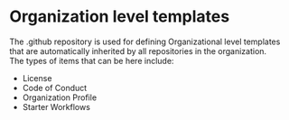 # Organization level templates

The .github repository is used for defining Organizational level templates that are automatically inherited by all repositories in the organization.  
The types of items that can be here include:

* License
* Code of Conduct
* Organization Profile
* Starter Workflows
